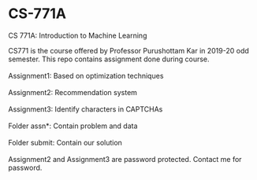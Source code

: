 # CS-771A
CS 771A: Introduction to Machine Learning

CS771 is the course offered by Professor Purushottam Kar in 2019-20 odd semester. This repo contains assignment done during course.
<br/><br/>
Assignment1: Based on optimization techniques
<br/><br/>
Assignment2: Recommendation system
<br/><br/>
Assignment3: Identify characters in CAPTCHAs
<br/><br/>
Folder assn*: Contain problem and data
<br/><br/>
Folder submit: Contain our solution
<br/><br/>
Assignment2 and Assignment3 are password protected. Contact me for password.
